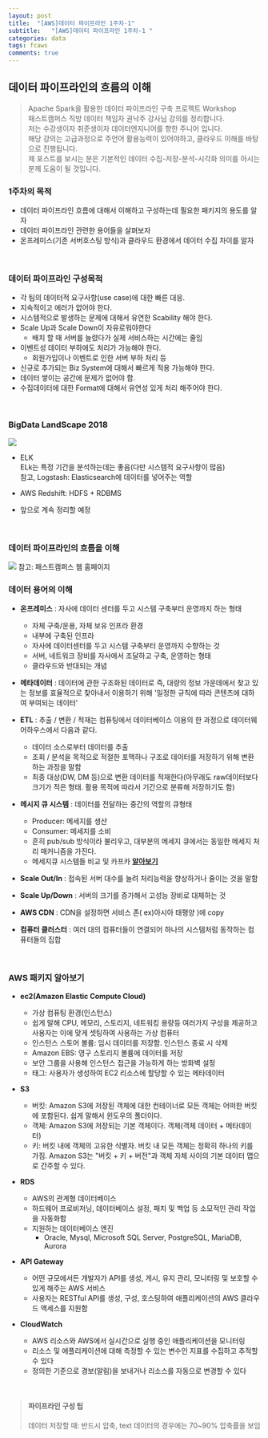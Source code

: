 ```yaml
---
layout: post
title:  "[AWS]데이터 파이프라인 1주차-1"
subtitle:   "[AWS]데이터 파이프라인 1주차-1 "
categories: data
tags: fcaws
comments: true
---
```


## 데이터 파이프라인의 흐름의 이해
> Apache Spark을 활용한 데이터 파이프라인 구축 프로젝트 Workshop  
> 패스트캠퍼스 직방 데이터 책임자 권낙주 강사님 강의를 정리합니다.  
> 저는 수강생이자 취준생이자 데이터엔지니어를 향한 주니어 입니다.  
> 해당 강의는 고급과정으로 주언어 활용능력이 있어야하고, 클라우드 이해를 바탕으로 진행됩니다.  
> 제 포스트를 보시는 분은 기본적인 데이터 수집-저장-분석-시각화 의미를 아시는 분께 도움이 될 것입니다.

### 1주차의 목적
- 데이터 파이프라인 흐름에 대해서 이해하고 구성하는데 필요한 패키지의 용도를 알자
- 데이터 파이프라인 관련한 용어들을 살펴보자
- 온프레미스(기존 서버호스팅 방식)과 클라우드 환경에서 데이터 수집 차이를 알자

<br>

### 데이터 파이프라인 구성목적  

- 각 팀의 데이터적 요구사항(use case)에 대한 빠른 대응.
- 지속적이고 에러가 없어야 한다.  
- 시스템적으로 발생하는 문제에 대해서 유연한 Scability 해야 한다.
- Scale Up과 Scale Down이 자유로워야한다  
	- 배치 할 때 서버를 늘렸다가 실제 서비스하는 시간에는 줄임
- 이벤트성 데이터 부하에도 처리가 가능해야 한다.  
	- 회원가입이나 이벤트로 인한 서버 부하 처리 등
- 신규로 추가되는 Biz System에 대해서 빠르게 적용 가능해야 한다.
- 데이터 쌓이는 공간에 문제가 없어야 함.
- 수집데이터에 대한 Format에 대해서 유연성 있게 처리 해주어야 한다.

<br>

### BigData LandScape 2018

<img src="https://github.com/twowinsh87/twowinsh87.github.io/blob/master/assets/fastcamp_awsclass_img/Bigdata_Landscape2018.png?raw=true">  

- ELK  
ELk는 특정 기간을 분석하는데는 좋음(다만 시스템적 요구사항이 많음)  
참고, Logstash: Elasticsearch에 데이터를 넣어주는 역할    

- AWS Redshift: HDFS + RDBMS

- 앞으로 계속 정리할 예정

<br>


### 데이터 파이프라인의 흐름을 이해
<img src="https://github.com/twowinsh87/twowinsh87.github.io/blob/master/assets/fastcamp_awsclass_img/datapipeline-1.png?raw=true">  
참고: 패스트캠퍼스 웹 홈페이지


### 데이터 용어의 이해
- **온프레미스** : 자사에 데이터 센터를 두고 시스템 구축부터 운영까지 하는 형태
	- 자체 구축/운용, 자체 보유 인프라 환경
	- 내부에 구축된 인프라
	- 자사에 데이터센터를 두고 시스템 구축부터 운영까지 수향하는 것
	- 서버, 네트워크 장비를 자사에서 조달하고 구축, 운영하는 형태
	- 클라우드와 반대되는 개념

- **메타데이터** : 데이터에 관한 구조화된 데이터로 즉, 대량의 정보 가운데에서 찾고 있는 정보를 효율적으로 찾아내서 이용하기 위해 '일정한 규칙에 따라 콘텐츠에 대하여 부여되는 데이터'

- **ETL** : 추출 / 변환 / 적재는 컴퓨팅에서 데이터베이스 이용의 한 과정으로 데이터웨어하우스에서 다음과 같다.
	- 데이터 소스로부터 데이터를 추출
	- 조회 / 분석을 목적으로 적절한 포맥하나 구조로 데이터를 저장하기 위해 변환하는 과정을 말함
	- 최종 대상(DW, DM 등)으로 변환 데이터를 적재한다(아무래도 raw데이터보다 크기가 적은 형태. 활용 목적에 따라서 기간으로 분류해 저장하기도 함)

- **메시지 큐 시스템** : 데이터를 전달하는 중간의 역할의 큐형태
	- Producer: 메세지를 생산
	- Consumer: 메세지를 소비
	- 흔히 pub/sub 방식이라 불리우고, 대부분의 메세지 큐에서는 동일한 메세지 처리 매커니즘을 가진다.
	- 메세지큐 시스템들 비교 및 카프카 **[알아보기](https://twowinsh87.github.io/etc/2018/08/07/etc-kafka-8/)**

- **Scale Out/In** : 접속된 서버 대수를 늘려 처리능력을 향상하거나 줄이는 것을 말함  

- **Scale Up/Down** : 서버의 크기를 증가해서 고성능 장비로 대체하는 것  
- **AWS CDN** : CDN을 설정하면 서비스 존( ex)아시아 태평양 )에 copy
- **컴퓨터 클러스터** : 여러 대의 컴퓨터들이 연결되어 하나의 시스템처럼 동작하는 컴퓨터들의 집합

<br>

### AWS 패키지 알아보기

- **ec2(Amazon Elastic Compute Cloud)**
	- 가상 컴퓨팅 환경(인스턴스)
	- 쉽게 말해 CPU, 메모리, 스토리지, 네트워킹 용량등 여러가지 구성을 제공하고 사용자는 이에 맞게 셋팅하여 사용하는 가상 컴퓨터
	- 인스턴스 스토어 볼륨: 임시 데이터를 저장함. 인스턴스 종료 시 삭제
	- Amazon EBS: 영구 스토리지 볼륨에 데이터를 저장
	- 보안 그룹을 사용해 인스턴스 접근을 가능하게 하는 방화벽 설정
	- 태그: 사용자가 생성하여 EC2 리소스에 할당할 수 있는 메타데이터

- **S3**
	- 버킷: Amazon S3에 저장된 객체에 대한 컨테이너로 모든 객체는 어떠한 버킷에 포함된다. 쉽게 말해서 윈도우의 폴더이다.
	- 객체: Amazon S3에 저장되는 기본 객체이다. 객체(객체 데이터 + 메타데이터)
	- 키: 버킷 내에 객체의 고유한 식별자. 버킷 내 모든 객체는 정확히 하나의 키를 가짐. Amazon S3는 "버킷 + 키 + 버전"과 객체 자체 사이의 기본 데이터 맵으로 간주할 수 있다.

- **RDS**  
	- AWS의 관계형 데이터베이스
	- 하드웨어 프로비저닝, 데이터베이스 설정, 패치 및 백업 등 소모적인 관리 작업을 자동화함
	- 지원하는 데이터베이스 엔진
		- Oracle, Mysql, Microsoft SQL Server, PostgreSQL, MariaDB, Aurora

- **API Gateway**
	- 어떤 규모에서든 개발자가 API를 생성, 게시, 유지 관리, 모니터링 및 보호할 수 있게 해주는 AWS 서비스
	- 사용자는 RESTful API를 생성, 구성, 호스팅하여 애플리케이션의 AWS 클라우드 액세스를 지원함

- **CloudWatch**
	- AWS 리소스와 AWS에서 실시간으로 실행 중인 애플리케이션을 모니터링
	- 리소스 및 애플리케이션에 대해 측정할 수 있는 변수인 지표를 수집하고 추적할 수 있다
	- 정의한 기준으로 경보(알림)을 보내거나 리소스를 자동으로 변경할 수 있다

<br>


> #### 파이프라인 구성 팁
> 데이터 저장할 때: 반드시 압축, text 데이터의 경우에는 70~90% 압축률을 보임
